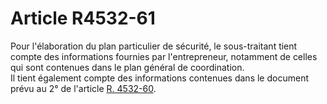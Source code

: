 # Article R4532-61

  
Pour l'élaboration du plan particulier de sécurité, le sous-traitant tient compte des informations fournies par l'entrepreneur, notamment de celles qui sont contenues dans le plan général de coordination.   
Il tient également compte des informations contenues dans le document prévu au 2° de l'article [R. 4532-60][1].

 [1]: /affichCodeArticle.do?cidTexte=LEGITEXT000006072050&idArticle=LEGIARTI000018491908&dateTexte=&categorieLien=cid